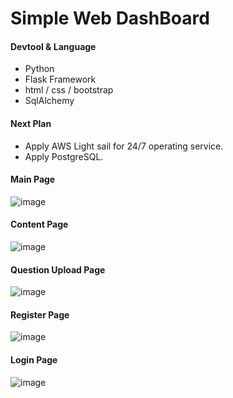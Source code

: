 # Simple Web DashBoard #

#### Devtool & Language ####
- Python
- Flask Framework
- html / css / bootstrap
- SqlAlchemy

#### Next Plan ####
- Apply AWS Light sail for 24/7 operating service.
- Apply PostgreSQL.


#### Main Page ####
![image](https://user-images.githubusercontent.com/45419456/104181651-8926b980-5452-11eb-93fb-cd580a3a0994.png)

#### Content Page ####
![image](https://user-images.githubusercontent.com/45419456/104181806-bd01df00-5452-11eb-99d0-3b591b3bd32a.png)

#### Question Upload Page ####
![image](https://user-images.githubusercontent.com/45419456/104181850-cdb25500-5452-11eb-8c5a-d8be12830fd9.png)

#### Register Page ####
![image](https://user-images.githubusercontent.com/45419456/104181873-db67da80-5452-11eb-944d-1fe371f89274.png)

#### Login Page ####
![image](https://user-images.githubusercontent.com/45419456/104181892-e4f14280-5452-11eb-8ac3-6e0052a3f8bc.png)
